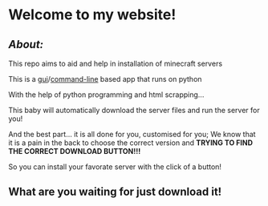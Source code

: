# Welcome to my website!

## *About:*
 This repo aims to aid and help in installation of minecraft servers
 
 This is a [gui](https://github.com/Advik-B/Server-Installer/blob/main/screen1.py)/[command-line](https://github.com/Advik-B/Server-Installer/blob/main/main.py) based app that runs on python
 
 With the help of python programming and html scrapping...
 
 This baby will automatically download the server files and run the server for you!

 And the best part... it is all done for you, customised for you; We know that it is a pain in the back to choose the correct version and **TRYING TO FIND THE CORRECT DOWNLOAD BUTTON!!!**

So you can install your favorate server with the click of a button!


## What are you waiting for just download it!

